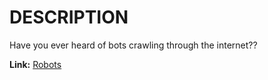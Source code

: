 # DESCRIPTION

Have you ever heard of bots crawling through the internet??

<b>Link:</b> [Robots](https://hexrobots.vercel.app)
